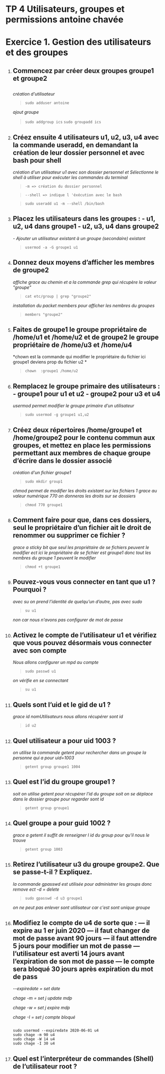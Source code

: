  # TP 4 Utilisateurs, groupes et permissions antoine chavée

<h1>Exercice 1. Gestion des utilisateurs et des groupes</h1>

<ol>
<li><h2>Commencez par créer deux groupes groupe1 et groupe2<h2></li>

*création d'utilisateur*

 >`sudo adduser antoine`

*ajout groupe*

 >`sudo addgroup ics`
 >`sudo groupadd ics`

<li><h2>Créez ensuite 4 utilisateurs u1, u2, u3, u4 avec la commande useradd, en demandant la création de
leur dossier personnel et avec bash pour shell
</h2></li>

*création d'un utilisateur u1 avec son dossier personnel et Sélectionne le shell à utiliser pour exécuter les commandes du terminal*

 >`-m => création du dossier personnel`

  >`--shell => indique l 'éxécution avec le bash`

 >`sudo useradd u1 -m --shell /bin/bash`

<li><h2>Placez les utilisateurs dans les groupes :
- u1, u2, u4 dans groupe1
- u2, u3, u4 dans groupe2
</h2></li>

*- Ajouter un utilisateur existant à un groupe (secondaire) existant*

>`usermod -a -G groupe1 u1`

<li><h2>Donnez deux moyens d’afficher les membres de groupe2</h2></li>

*affiche grace au chemin et a la commande grep qui récupère la valeur "groupe"*

>`cat etc/group | grep "groupe2"`

*installation du packet members pour afficher les nembres du groupes*

>`members "groupe2"`

<li><h2>Faites de groupe1 le groupe propriétaire de /home/u1 et /home/u2 et de groupe2 le groupe propriétaire
de /home/u3 et /home/u4</h2></li>

*chown est la commande qui modifier  le propriétaire du fichier ici groupe1 deviens prop du fichier u2  *

>`chown  :groupe1 /home/u2`

<li><h2>Remplacez le groupe primaire des utilisateurs :
- groupe1 pour u1 et u2
- groupe2 pour u3 et u4</h2></li>

*usermod permet modifier le groupe primaire d’un utilisateur*

>`sudo usermod -g groupe1 u1,u2`

<li><h2>Créez deux répertoires /home/groupe1 et /home/groupe2 pour le contenu commun aux groupes, et
mettez en place les permissions permettant aux membres de chaque groupe d’écrire dans le dossier
associé</h2></li>

*création d'un fichier groupe1*

>`sudo mkdir group1`

*chmod permet de modifier les droits existant sur
les fichiers 1 grace au valeur numérique 770 on donneras les droits sur se dossiers*

>`chmod 770 groupe1`

<li><h2>Comment faire pour que, dans ces dossiers, seul le propriétaire d’un fichier ait le droit de renommer
ou supprimer ce fichier ?
</h2></li>

*grace a sticky bit  que seul les propriétaire de se fichiers peuvent le modifier ect ici le propriétaire de se fichier est groupe1 donc tout les nembres du groupe 1 peuvent le modifier*

>`chmod +t groupe1`


<li><h2>Pouvez-vous vous connecter en tant que u1 ? Pourquoi ?</h2></li>

*avec su on prend l’identité de quelqu’un d’autre, pas avec sudo*

>`su u1`

*non car nous n'avons pas configurer de mot de passe*

<li><h2>Activez le compte de l’utilisateur u1 et vérifiez que vous pouvez désormais vous connecter avec son
compte</h2></li>

*Nous allons configurer un mpd au compte*

>`sudo passwd u1`

*on vérifie en se connectant*

>`su u1`

<li><h2>Quels sont l’uid et le gid de u1 ?
</h2></li>

*grace id nomUtilisateurs nous allons récupérer sont id*

>`id u2`

<li><h2>Quel utilisateur a pour uid 1003 ?</h2></li>

*on utilise la commande getent pour rechercher dans un groupe la personne qui a pour uid=1003*

>`getent group groupe1 1004`

<li><h2>Quel est l’id du groupe groupe1 ?</h2></li>

*soit on utilise getent pour récupérer l'id du groupe soit on se déplace dans le dossier groupe pour regarder sont id*

>`getent group groupe1`

<li><h2>Quel groupe a pour guid 1002 ?</h2></li>

*grace a getent il suffit de renseigner l id du group pour qu'il nous le trouve*

>`getent group 1003`

<li><h2>Retirez l’utilisateur u3 du groupe groupe2. Que se passe-t-il ? Expliquez.</h2></li>

*la commande gpasswd est utilisée pour  administrer les groups donc remove ect -d = delete*

>`sudo gpasswd -d u3 groupe1 `

*on ne peut pas enlever sont utilisateur car c'est sont unique groupe*

<li><h2>Modifiez le compte de u4 de sorte que :
— il expire au 1
er juin 2020
— il faut changer de mot de passe avant 90 jours
— il faut attendre 5 jours pour modifier un mot de passe
— l’utilisateur est averti 14 jours avant l’expiration de son mot de passe
— le compte sera bloqué 30 jours après expiration du mot de pass</h2></li>

*--expiredate = set date*

*chage -m = set j update mdp*

*chage -w = set j expire mdp*

*chage -I = set j compte bloqué*

<code>
sudo usermod --expiredate 2020-06-01 u4
sudo chage -m 90 u4
sudo chage -W 14 u4
sudo chage -I 30 u4
</code>

<li><h2>Quel est l’interpréteur de commandes (Shell) de l’utilisateur root ?</h2></li>

</ol>
